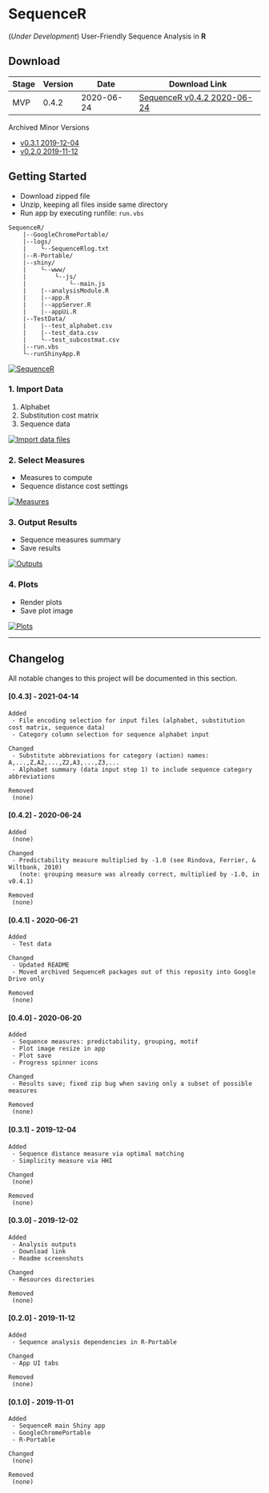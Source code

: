 **SequenceR**  
==============

(*Under Development*) User-Friendly Sequence Analysis in **R**

## Download

| Stage | Version | Date | Download Link |
| ----------- | ----------- | ----------- | ----------- |
| MVP | 0.4.2 | 2020-06-24 | [SequenceR v0.4.2 2020-06-24](https://drive.google.com/file/d/1FYmnKIbPVZwyWdWPWWI5TLa1u4dG407n/view?usp=sharing, 'SequenceR v0.4.2') |

Archived Minor Versions
 - [v0.3.1 2019-12-04](https://drive.google.com/file/d/1xcJQGmt3eQMiv9LAodLvkmEsbiDc-75w/view?usp=sharing, 'SequenceR v0.3.1')
 - [v0.2.0 2019-11-12](https://drive.google.com/file/d/1FHvMK6yUAgqSjJkYDJlBiXKpNrMti1QF/view?usp=sharing, 'SequenceR v0.2.0')


## Getting Started

- Download zipped file
- Unzip, keeping all files inside same directory
- Run app by executing runfile: `run.vbs`

```
SequenceR/
    |--GoogleChromePortable/
    |--logs/
    |    └--SequenceRlog.txt
    |--R-Portable/
    |--shiny/
    |    └--www/
    |        └--js/
    |            └--main.js
    |    |--analysisModule.R
    |    |--app.R
    |    |--appServer.R
    |    |--appUi.R
    |--TestData/
    |    |--test_alphabet.csv
    |    |--test_data.csv
    |    └--test_subcostmat.csv
    |--run.vbs
    └--runShinyApp.R
```

[![](/_img/tutorial_screenvid_analysis.gif "SequenceR")](#getting-started)

### 1. Import Data

1. Alphabet
2. Substitution cost matrix
3. Sequence data

[![](/_img/readme_analysis_data_import.png "Import data files")](#1-import-data)

### 2. Select Measures

- Measures to compute
- Sequence distance cost settings

[![](/_img/readme_analysis_measures.png "Measures")](#2-select-measures)

### 3. Output Results

- Sequence measures summary
- Save results

[![](/_img/readme_analysis_outputs.png "Outputs")](#3-output-results)

### 4. Plots

- Render plots
- Save plot image

[![](/_img/readme_analysis_plots.png "Plots")](#4-plots)



<hr>

## Changelog

All notable changes to this project will be documented in this section.

#### [0.4.3] - 2021-04-14
```
Added
 - File encoding selection for input files (alphabet, substitution cost matrix, sequence data)
 - Category column selection for sequence alphabet input

Changed
 - Substitute abbreviations for category (action) names: A,...,Z,A2,...,Z2,A3,...,Z3,...
 - Alphabet summary (data input step 1) to include sequence category abbreviations 

Removed
 (none)
```

#### [0.4.2] - 2020-06-24
```
Added
 (none)

Changed
 - Predictability measure multiplied by -1.0 (see Rindova, Ferrier, & Wiltbank, 2010)
   (note: grouping measure was already correct, multiplied by -1.0, in v0.4.1)

Removed
 (none)
```

#### [0.4.1] - 2020-06-21
```
Added
 - Test data

Changed
 - Updated README
 - Moved archived SequenceR packages out of this reposity into Google Drive only

Removed
 (none)
```

#### [0.4.0] - 2020-06-20
```
Added
 - Sequence measures: predictability, grouping, motif
 - Plot image resize in app
 - Plot save
 - Progress spinner icons

Changed
 - Results save; fixed zip bug when saving only a subset of possible measures

Removed
 (none)
```

#### [0.3.1] - 2019-12-04
```
Added
 - Sequence distance measure via optimal matching
 - Simplicity measure via HHI

Changed
 (none)

Removed
 (none)
```

#### [0.3.0] - 2019-12-02
```
Added
 - Analysis outputs
 - Download link
 - Readme screenshots

Changed
 - Resources directories

Removed
 (none)
```


#### [0.2.0] - 2019-11-12
```
Added
 - Sequence analysis dependencies in R-Portable

Changed
 - App UI tabs

Removed
 (none)
```


#### [0.1.0] - 2019-11-01
```
Added
 - SequenceR main Shiny app
 - GoogleChromePortable
 - R-Portable

Changed
 (none)

Removed
 (none)
```

